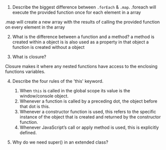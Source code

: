 1. Describe the biggest difference between `.forEach` & `.map`.
.foreach will execute the provided function once for each element in a array

.map will create a new array with the results of calling the provided function on every element in the array

2. What is the difference between a function and a method?
a method is created within a object is is also used as a property in that object
a function is created without a object

3. What is closure?

Closure makes it where any nested functions have access to the enclosing functions variables.

4. Describe the four rules of the 'this' keyword.

    1. When `this` is called in the global scope its value is the window/console object.
    2. Whenever a function is called by a preceding dot, the object before that dot is this.
    3. Whenever a constructor function is used, this refers to the specific instance of the object that is created and returned by the constructor function.
    4. Whenever JavaScript’s call or apply method is used, this is explicitly defined.

5. Why do we need super() in an extended class?